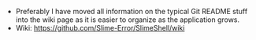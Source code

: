   * Preferably I have moved all information on the typical Git README stuff into the wiki page as it is easier to organize as the application grows.
  * Wiki: https://github.com/Slime-Error/SlimeShell/wiki
